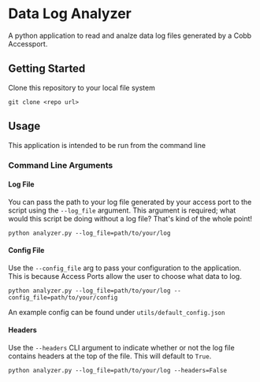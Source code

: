 # Data Log Analyzer

A python application to read and analze data log files generated by a Cobb Accessport.

## Getting Started

Clone this repository to your local file system

```git clone <repo url>```

## Usage

This application is intended to be run from the command line

### Command Line Arguments

#### Log File

You can pass the path to your log file generated by your access port to the script using the `--log_file` argument. This argument is required; what would this script be doing without a log file? That's kind of the whole point!

```
python analyzer.py --log_file=path/to/your/log
```

#### Config File

Use the `--config_file` arg to pass your configuration to the application. This is because Access Ports allow the user to choose what data to log.

```
python analyzer.py --log_file=path/to/your/log --config_file=path/to/your/config
```

An example config can be found under `utils/default_config.json`

#### Headers

Use the `--headers` CLI argument to indicate whether or not the log file contains headers at the top of the file. This will default to `True`.

```
python analyzer.py --log_file=path/to/your/log --headers=False
```